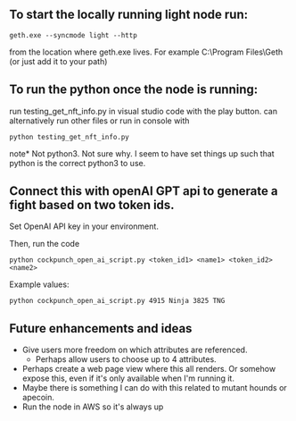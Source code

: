 ## To start the locally running light node run:
```console
geth.exe --syncmode light --http
```
from the location where geth.exe lives. For example C:\Program Files\Geth (or just add it to your path)

## To run the python once the node is running:
run testing_get_nft_info.py in visual studio code with the play button.
can alternatively run other files or run in console with
```console
python testing_get_nft_info.py
```

note* Not python3. Not sure why. I seem to have set things up such that python is the correct python3 to use.

## Connect this with openAI GPT api to generate a fight based on two token ids.
Set OpenAI API key in your environment.

Then, run the code
```console
python cockpunch_open_ai_script.py <token_id1> <name1> <token_id2> <name2>
```
Example values:
```console
python cockpunch_open_ai_script.py 4915 Ninja 3825 TNG
```

## Future enhancements and ideas
- Give users more freedom on which attributes are referenced. 
    - Perhaps allow users to choose up to 4 attributes.
- Perhaps create a web page view where this all renders. Or somehow expose this, even if it's only available when I'm running it.
- Maybe there is something I can do with this related to mutant hounds or apecoin.
- Run the node in AWS so it's always up